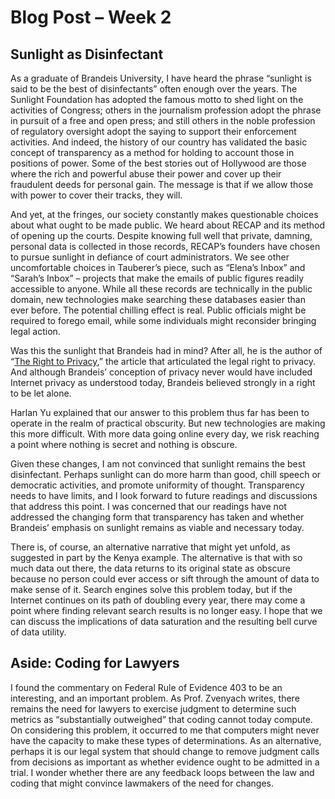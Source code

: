 # Blog Post – Week 2

## Sunlight as Disinfectant

As a graduate of Brandeis University, I have heard the phrase “sunlight is said to be the best of disinfectants” often enough over the years.  The Sunlight Foundation has adopted the famous motto to shed light on the activities of Congress; others in the journalism profession adopt the phrase in pursuit of a free and open press; and still others in the noble profession of regulatory oversight adopt the saying to support their enforcement activities.  And indeed, the history of our country has validated the basic concept of transparency as a method for holding to account those in positions of power.  Some of the best stories out of Hollywood are those where the rich and powerful abuse their power and cover up their fraudulent deeds for personal gain.  The message is that if we allow those with power to cover their tracks, they will.

And yet, at the fringes, our society constantly makes questionable choices about what ought to be made public.  We heard about RECAP and its method of opening up the courts.  Despite knowing full well that private, damning, personal data is collected in those records, RECAP’s founders have chosen to pursue sunlight in defiance of court administrators.  We see other uncomfortable choices in Tauberer’s piece, such as “Elena’s Inbox” and “Sarah’s Inbox” – projects that make the emails of public figures readily accessible to anyone.  While all these records are technically in the public domain, new technologies make searching these databases easier than ever before.  The potential chilling effect is real.  Public officials might be required to forego email, while some individuals might reconsider bringing legal action.

Was this the sunlight that Brandeis had in mind?  After all, he is the author of “[The Right to Privacy]( http://groups.csail.mit.edu/mac/classes/6.805/articles/privacy/Privacy_brand_warr2.html),” the article that articulated the legal right to privacy.  And although Brandeis’ conception of privacy never would have included Internet privacy as understood today, Brandeis believed strongly in a right to be let alone.

Harlan Yu explained that our answer to this problem thus far has been to operate in the realm of practical obscurity.  But new technologies are making this more difficult.  With more data going online every day, we risk reaching a point where nothing is secret and nothing is obscure.

Given these changes, I am not convinced that sunlight remains the best disinfectant.  Perhaps sunlight can do more harm than good, chill speech or democratic activities, and promote uniformity of thought.  Transparency needs to have limits, and I look forward to future readings and discussions that address this point.  I was concerned that our readings have not addressed the changing form that transparency has taken and whether Brandeis’ emphasis on sunlight remains as viable and necessary today.

There is, of course, an alternative narrative that might yet unfold, as suggested in part by the Kenya example.  The alternative is that with so much data out there, the data returns to its original state as obscure because no person could ever access or sift through the amount of data to make sense of it.  Search engines solve this problem today, but if the Internet continues on its path of doubling every year, there may come a point where finding relevant search results is no longer easy.  I hope that we can discuss the implications of data saturation and the resulting bell curve of data utility.

## Aside:  Coding for Lawyers

I found the commentary on Federal Rule of Evidence 403 to be an interesting, and an important problem.  As Prof. Zvenyach writes, there remains the need for lawyers to exercise judgment to determine such metrics as “substantially outweighed” that coding cannot today compute.  On considering this problem, it occurred to me that computers might never have the capacity to make these types of determinations.  As an alternative, perhaps it is our legal system that should change to remove judgment calls from decisions as important as whether evidence ought to be admitted in a trial.  I wonder whether there are any feedback loops between the law and coding that might convince lawmakers of the need for changes.

  

